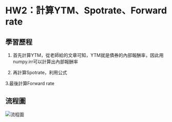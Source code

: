 # HW2：計算YTM、Spotrate、Forward rate
  

## 學習歷程

1. 首先計算YTM，從老師給的文章可知，YTM就是債券的內部報酬率，因此用numpy.irr可以計算出內部報酬率


2. 再計算Spotrate，利用公式


3.最後計算Forward rate

## 流程圖
![流程圖]()
